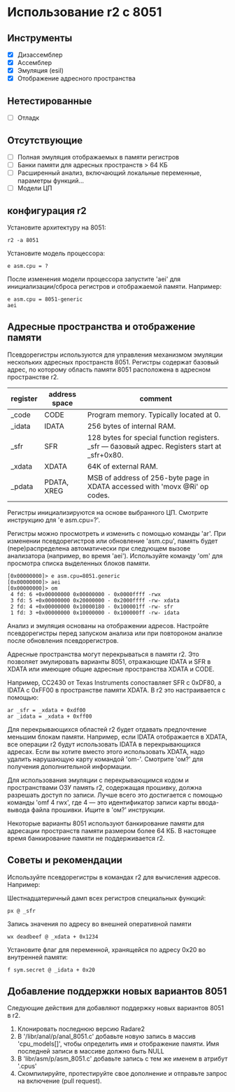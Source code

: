 Использование r2 с 8051
==================

Инструменты
--------
- [x] Дизассемблер
- [x] Ассемблер
- [x] Эмуляция (esil)
- [x] Отображение адресного пространства

Нетестированные
--------
- [ ] Отладк

Отсутствующие
-------
- [ ] Полная эмуляция отображаемых в памяти регистров
- [ ] Банки памяти для адресных пространств > 64 КБ
- [ ] Расширенный анализ, включающий локальные переменные, параметры функций...
- [ ] Модели ЦП

конфигурация r2
----------------

Установите архитектуру на 8051:

`r2 -a 8051`

Установите модель процессора:

`e asm.cpu = ?`

После изменения модели процессора запустите 'aei' для инициализации/сброса регистров и отображаемой памяти. Например:

````
e asm.cpu = 8051-generic
aei
````


Адресные пространства и отображение памяти
---------------------------------

Псевдорегистры используются для управления механизмом эмуляции нескольких адресных пространств 8051. Регистры содержат базовый адрес, по которому область памяти 8051 расположена в адресном пространстве r2.

|register|address space|comment|
|--|--|--|
|_code|CODE|Program memory. Typically located at 0.|
|_idata|IDATA|256 bytes of internal RAM.|
|_sfr|SFR|128 bytes for special function registers. _sfr — базовый адрес. Registers start at _sfr+0x80.|
|_xdata|XDATA|64K of external RAM.|
|_pdata|PDATA, XREG|MSB of address of 256-byte page in XDATA accessed with 'movx @Ri' op codes.|

Регистры инициализируются на основе выбранного ЦП. Смотрите инструкцию для 'e asm.cpu=?'.

Регистры можно просмотреть и изменить с помощью команды 'ar'. При изменении псевдорегистров или обновление 'asm.cpu', память будет (пере)распределена автоматически при следующем вызове анализатора (например, во время 'aei').
Используйте команду 'om' для просмотра списка выделенных блоков памяти.

````
[0x00000000]> e asm.cpu=8051.generic
[0x00000000]> aei
[0x00000000]> om
 4 fd: 6 +0x00000000 0x00000000 - 0x0000ffff -rwx
 3 fd: 5 +0x00000000 0x20000000 - 0x2000ffff -rw- xdata
 2 fd: 4 +0x00000000 0x10000180 - 0x100001ff -rw- sfr
 1 fd: 3 +0x00000000 0x10000000 - 0x100000ff -rw- idata
````

Анализ и эмуляция основаны на отображении адресов. Настройте псевдорегистры перед запуском анализа или при повтороном анализе после обновления псевдорегистров.

Адресные пространства могут перекрываться в памяти r2. Это позволяет эмулировать варианты 8051, отражающие IDATA и SFR в XDATA или имеющие общие адресные пространства XDATA и CODE.

Например, CC2430 от Texas Instruments сопоставляет SFR с 0xDF80, а IDATA с 0xFF00 в пространстве памяти XDATA. В r2 это настраивается с помощью:

````
ar _sfr = _xdata + 0xdf00
ar _idata = _xdata + 0xff00
````

Для перекрывающихся областей r2 будет отдавать предпочтение меньшим блокам памяти.
Например, если IDATA отображается в XDATA, все операции r2 будут использовать IDATA в перекрывающихся адресах. Если вы хотите вместо этого использовать XDATA, надо удалить нарушающую карту командой 'om-'. Смотрите 'ом?' для получения дополнительной информации.

Для использования эмуляции с перекрывающимся кодом и пространствами ОЗУ память r2, содержащая прошивку, должна разрешать доступ по записи. Лучше всего это достигается с помощью команды 'omf 4 rwx', где 4 — это идентификатор записи карты ввода-вывода файла прошивки. Ищите в 'ом?' инструкции.

Некоторые варианты 8051 используют банкирование памяти для адресации пространств памяти размером более 64 КБ.
В настоящее время банкирование памяти не поддерживается r2.


Советы и рекомендации
-------------

Используйте псевдорегистры в командах r2 для вычисления адресов. Например:

Шестнадцатеричный дамп всех регистров специальных функций:

`px @ _sfr`

Запись значения по адресу во внешней оперативной памяти

`wx deadbeef @ _xdata + 0x1234`

Установите флаг для переменной, хранящейся по адресу 0x20 во внутренней памяти:

`f sym.secret @ _idata + 0x20`


Добавление поддержки новых вариантов 8051
------------------------------------

Следующие действия для добавляют поддержку новых вариантов 8051 в r2.

1. Клонировать последнюю версию Radare2
2. В '/libr/anal/p/anal_8051.c' добавьте новую запись в массив 'cpu_models[]', чтобы определить имя и отображение памяти. Имя последней записи в массиве должно быть NULL
3. В 'libr/asm/p/asm_8051.c' добавьте запись с тем же именем в атрибут '.cpus'
4. Скомпилируйте, протестируйте свое дополнение и отправьте запрос на включение (pull request).

